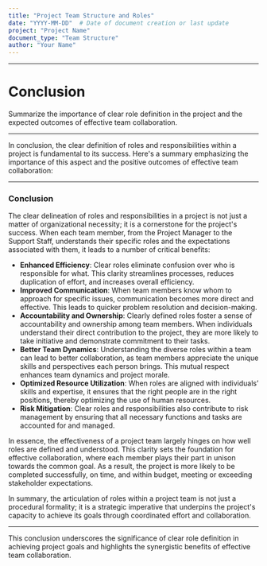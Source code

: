 ```yaml
---
title: "Project Team Structure and Roles"
date: "YYYY-MM-DD"  # Date of document creation or last update
project: "Project Name"
document_type: "Team Structure"
author: "Your Name"
---
```

---
# Conclusion

Summarize the importance of clear role definition in the project and the expected outcomes of effective team collaboration.

---
In conclusion, the clear definition of roles and responsibilities within a project is fundamental to its success. Here's a summary emphasizing the importance of this aspect and the positive outcomes of effective team collaboration:

---

### Conclusion

The clear delineation of roles and responsibilities in a project is not just a matter of organizational necessity; it is a cornerstone for the project's success. When each team member, from the Project Manager to the Support Staff, understands their specific roles and the expectations associated with them, it leads to a number of critical benefits:

- **Enhanced Efficiency**: Clear roles eliminate confusion over who is responsible for what. This clarity streamlines processes, reduces duplication of effort, and increases overall efficiency.
- **Improved Communication**: When team members know whom to approach for specific issues, communication becomes more direct and effective. This leads to quicker problem resolution and decision-making.
- **Accountability and Ownership**: Clearly defined roles foster a sense of accountability and ownership among team members. When individuals understand their direct contribution to the project, they are more likely to take initiative and demonstrate commitment to their tasks.
- **Better Team Dynamics**: Understanding the diverse roles within a team can lead to better collaboration, as team members appreciate the unique skills and perspectives each person brings. This mutual respect enhances team dynamics and project morale.
- **Optimized Resource Utilization**: When roles are aligned with individuals’ skills and expertise, it ensures that the right people are in the right positions, thereby optimizing the use of human resources.
- **Risk Mitigation**: Clear roles and responsibilities also contribute to risk management by ensuring that all necessary functions and tasks are accounted for and managed.

In essence, the effectiveness of a project team largely hinges on how well roles are defined and understood. This clarity sets the foundation for effective collaboration, where each member plays their part in unison towards the common goal. As a result, the project is more likely to be completed successfully, on time, and within budget, meeting or exceeding stakeholder expectations.

In summary, the articulation of roles within a project team is not just a procedural formality; it is a strategic imperative that underpins the project's capacity to achieve its goals through coordinated effort and collaboration.

--- 

This conclusion underscores the significance of clear role definition in achieving project goals and highlights the synergistic benefits of effective team collaboration.
